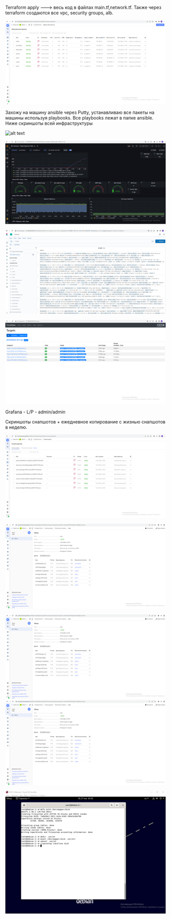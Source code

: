 



Terraform apply ---> весь код в файлах main.tf,network.tf.
Также через terraform создаются все vpc, security groups,
alb.

![alt text](https://github.com/KonstantinKaizen/Diplom_SYS/blob/main/png/hosts.png)

Захожу на машину ansible через Putty, устанавливаю все пакеты на машины используя playbooks.
Все playbooks лежат в папке ansible.
Ниже скриншоты всей инфраструктуры

![alt text](https://github.com/KonstantinKaizen/Diplom_SYS/blob/main/png/alb+nginx.png)

![alt text](https://github.com/KonstantinKaizen/Diplom_SYS/blob/main/png/GRAFANA.png)

![alt text](https://github.com/KonstantinKaizen/Diplom_SYS/blob/main/png/kibana.png)

![alt text](https://github.com/KonstantinKaizen/Diplom_SYS/blob/main/png/prometheus.png)

Grafana - L/P - admin/admin

Скриншоты снапшотов + ежедневное копирование с жизнью снапшотов в неделю.

![alt text](https://github.com/KonstantinKaizen/Diplom_SYS/blob/main/png/snap.png)



![image alt](https://github.com/KonstantinKaizen/Diplom_SYS/blob/main/png/snap-daily.png)


![image alt](./png/snap-daily.png)
![ScreenShot](/png/snap-daily.png)



![alt text](https://github.com/KonstantinKaizen/homework/blob/main/homework-13.02/LUKS4.png)



